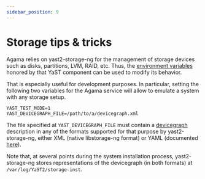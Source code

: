 ```yaml
---
sidebar_position: 9
---
```


# Storage tips & tricks

Agama relies on yast2-storage-ng for the management of storage devices such as disks, partitions,
LVM, RAID, etc. Thus, the [environment
variables](https://github.com/yast/yast-storage-ng/blob/master/src/lib/y2storage/storage_env.rb)
honored by that YaST component can be used to modify its behavior.

That is especially useful for development purposes. In particular, setting the following two
variables for the Agama service will allow to emulate a system with any storage setup.

```shell
YAST_TEST_MODE=1
YAST_DEVICEGRAPH_FILE=/path/to/a/devicegraph.xml
```

The file specified at `YAST_DEVICEGRAPH_FILE` must contain a
[devicegraph](https://github.com/openSUSE/libstorage-ng/blob/master/doc/overview.md#device-graph)
description in any of the formats supported for that purpose by yast2-storage-ng, either XML (native
libstorage-ng format) or YAML (documented
[here](https://github.com/yast/yast-storage-ng/blob/master/doc/fake-devicegraphs-yaml-format.md)).

Note that, at several points during the system installation process, yast2-storage-ng stores
representations of the devicegraph (in both formats) at `/var/log/YaST2/storage-inst`.
